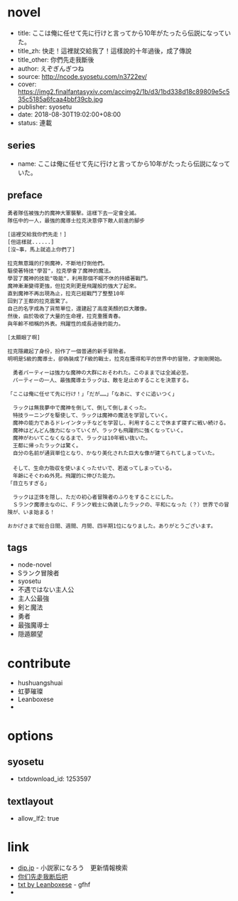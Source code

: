 # novel

- title: ここは俺に任せて先に行けと言ってから10年がたったら伝説になっていた。
- title_zh: 快走！這裡就交給我了！這樣說的十年過後，成了傳說
- title_other: 你們先走我斷後
- author: えぞぎんぎつね
- source: http://ncode.syosetu.com/n3722ev/
- cover: https://img2.finalfantasyxiv.com/accimg2/1b/d3/1bd338d18c89809e5c535c5185a6fcaa4bbf39cb.jpg
- publisher: syosetu
- date: 2018-08-30T19:02:00+08:00
- status: 連載

## series

- name: ここは俺に任せて先に行けと言ってから10年がたったら伝説になっていた。

## preface


```
勇者隊伍被強力的魔神大軍襲擊。這樣下去一定會全滅。  
隊伍中的一人，最強的魔導士拉克決意停下敵人前進的腳步  

[這裡交給我你們先走！]  
[但這樣就......]  
[沒~事，馬上就追上你們了]  

拉克無意識的打倒魔神，不斷地打倒他們。  
驅使著特技"學習"，拉克學會了魔神的魔法。  
學習了魔神的技能"吸能"，利用那個不眠不休的持續著戰鬥。  
魔神漸漸變得更強，但拉克則更是飛躍般的強大了起來。  
直到魔神不再出現為止，拉克已經戰鬥了整整10年  
回到了王都的拉克震驚了。  
自己的名字成為了貨幣單位，還建起了高度美顏的巨大雕像。  
然後，由於吸收了大量的生命裡，拉克重獲青春。  
與年齡不相稱的外表。飛躍性的成長過後的能力。  

[太顯眼了啊]  

拉克隱藏起了身份，扮作了一個普通的新手冒險者。  
明明是S級的魔導士，卻偽裝成了F級的戰士，拉克在獲得和平的世界中的冒險，才剛剛開始。

　勇者パーティーは強力な魔神の大群におそわれた。このままでは全滅必至。
　パーティーの一人、最強魔導士ラックは、敵を足止めすることを決意する。

「ここは俺に任せて先に行け！」「だが……」「なあに、すぐに追いつく」

　ラックは無我夢中で魔神を倒して、倒して倒しまくった。
　特技ラーニングを駆使して、ラックは魔神の魔法を学習していく。
　魔神の能力であるドレインタッチなどを学習し、利用することで休まず寝ずに戦い続ける。
　魔神はどんどん強力になっていくが、ラックも飛躍的に強くなっていく。
　魔神がわいてこなくなるまで、ラックは10年戦い抜いた。
　王都に帰ったラックは驚く。
　自分の名前が通貨単位となり、かなり美化された巨大な像が建てられてしまっていた。
　
　そして、生命力吸収を使いまくったせいで、若返ってしまっている。
　年齢にそぐわぬ外見。飛躍的に伸びた能力。
「目立ちすぎる」

　ラックは正体を隠し、ただの初心者冒険者のふりをすることにした。
　Ｓランク魔導士なのに、Ｆランク戦士に偽装したラックの、平和になった（？）世界での冒険が、いま始まる！

おかげさまで総合日間、週間、月間、四半期1位になりました。ありがとうございます。
```

## tags

- node-novel
- Sランク冒険者
- syosetu
- 不遇ではない主人公
- 主人公最強
- 剣と魔法
- 勇者
- 最強魔導士
- 隠遁願望

# contribute

- hushuangshuai
- 虹夢璀璨
- Leanboxese
- 

# options

## syosetu

- txtdownload_id: 1253597

## textlayout

- allow_lf2: true

# link

- [dip.jp](https://narou.dip.jp/search.php?text=n3722ev&novel=all&genre=all&new_genre=all&length=0&down=0&up=100) - 小説家になろう　更新情報検索
- [你们先走我断后吧](https://tieba.baidu.com/f?kw=%E4%BD%A0%E4%BB%AC%E5%85%88%E8%B5%B0%E6%88%91%E6%96%AD%E5%90%8E&ie=utf-8&tp=0 "你们先走我断后")
- [txt by Leanboxese](https://pan.baidu.com/s/1hPJzBHaK94XNh1wkczb6Jw) - gfhf
- 

